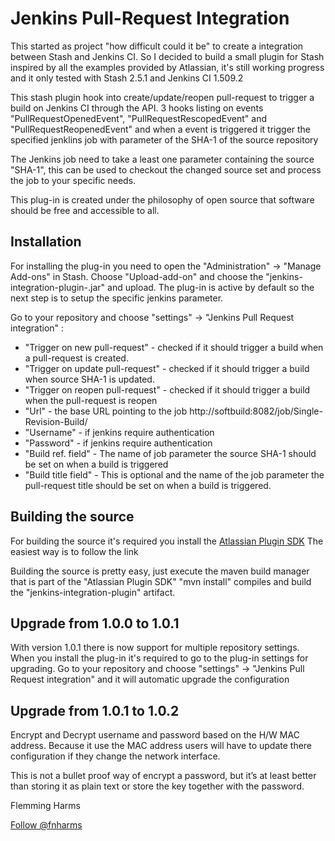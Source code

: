 # Jenkins Pull-Request Integration

This started as project "how difficult could it be" to create a integration between Stash and Jenkins CI. 
So I decided to build a small plugin for Stash inspired by all the examples provided by Atlassian, 
it's still working progress and it only tested with Stash 2.5.1 and Jenkins CI 1.509.2

This stash plugin hook into create/update/reopen pull-request to trigger a build on Jenkins CI through the API. 
3 hooks listing on events "PullRequestOpenedEvent", "PullRequestRescopedEvent" and "PullRequestReopenedEvent" and 
when a event is triggered it trigger the specified jenklins job with parameter of the SHA-1 of the source repository

The Jenkins job need to take a least one parameter containing the source "SHA-1", this can be used to checkout 
the changed source set and process the job to your specific needs.

This plug-in is created under the philosophy of open source that software should be free and accessible to all. 

##  Installation
For installing the plug-in you need to open the "Administration" -> "Manage Add-ons" in Stash. Choose "Upload-add-on" and choose the
"jenkins-integration-plugin-<version>.jar" and upload. The plug-in is active by default so the next step is to setup the specific jenkins parameter.
 
Go to your repository and choose "settings" -> "Jenkins Pull Request integration" :

* "Trigger on new pull-request" - checked if it should trigger a build when a pull-request is created.
* "Trigger on update pull-request" - checked if it should trigger a build when source SHA-1 is updated.
* "Trigger on reopen pull-request" - checked if it should trigger a build when the pull-request is reopen
* "Url" - the base URL pointing to the job http://softbuild:8082/job/Single-Revision-Build/
* "Username" - if jenkins require authentication
* "Password" - if jenkins require authentication
* "Build ref. field" - The name of job parameter the source SHA-1 should be set on when a build is triggered
* "Build title field" - This is optional and the name of the job parameter the pull-request title should be set on when a build is triggered.
 
##  Building the source
For building the source it's required you install the [Atlassian Plugin SDK](https://developer.atlassian.com/display/DOCS/Set+up+the+Atlassian+Plugin+SDK+and+Build+a+Project) The easiest way is to follow the link
 
Building the source is pretty easy, just execute the maven build manager that is part of the "Atlassian Plugin SDK" "mvn install" compiles and build the "jenkins-integration-plugin" artifact.

##  Upgrade from 1.0.0 to 1.0.1
With version 1.0.1 there is now support for multiple repository settings. When you install the plug-in it's required to go to the plug-in settings
for upgrading. Go to your repository and choose "settings" -> "Jenkins Pull Request integration" and it will automatic upgrade the configuration

##  Upgrade from 1.0.1 to 1.0.2
Encrypt and Decrypt username and password based on the H/W MAC address. Because it use the MAC address users will have to update there
configuration if they change the network interface.

This is not a bullet proof way of encrypt a password, but it’s at least better than storing it as plain text or store the key together
with the password.

Flemming Harms

<a href="https://twitter.com/fnharms" class="twitter-follow-button" data-show-count="false" data-size="large">Follow @fnharms</a>
<script>!function(d,s,id){var js,fjs=d.getElementsByTagName(s)[0],p=/^http:/.test(d.location)?'http':'https';if(!d.getElementById(id)){js=d.createElement(s);js.id=id;js.src=p+'://platform.twitter.com/widgets.js';fjs.parentNode.insertBefore(js,fjs);}}(document, 'script', 'twitter-wjs');</script>
 